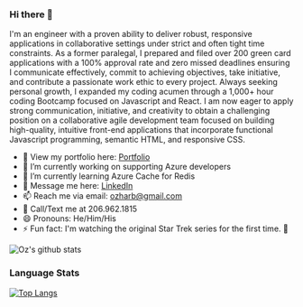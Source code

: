 ### Hi there 👋


I'm an engineer with a proven ability to deliver robust, responsive applications in collaborative settings under strict and often tight time constraints.  As a former paralegal, I prepared and filed over 200 green card applications with a 100% approval rate and zero missed deadlines ensuring I communicate effectively, commit to achieving objectives, take initiative, and contribute a passionate work ethic to every project. Always seeking personal growth, I expanded my coding acumen through a 1,000+ hour coding Bootcamp focused on Javascript and React. I am now eager to apply strong communication, initiative, and creativity to obtain a challenging position on a collaborative agile development team focused on building high-quality, intuitive front-end applications that incorporate functional Javascript programming, semantic HTML, and responsive CSS.

- 👀 View my portfolio here: <a href="https://www.ozharb.dev/" >Portfolio</a>
- 🔭 I’m currently working on supporting Azure developers
- 🌱 I’m currently learning Azure Cache for Redis
- 💬 Message me here: <a href="https://www.linkedin.com/in/osman-harb/" target="_blank">LinkedIn </a>
- 📫 Reach me via email: ozharb@gmail.com  
- 📲 Call/Text me at 206.962.1815
- 😄 Pronouns: He/Him/His
- ⚡ Fun fact: I'm watching the original Star Trek series for the first time. 🖖 

![Oz's github stats](https://github-readme-stats.vercel.app/api?username=ozharb&show_icons=true&theme=dark&custom_title=Oz's%20GitHub%20Stats)

### Language Stats
[![Top Langs](https://github-readme-stats.vercel.app/api/top-langs/?username=ozharb&layout=compact&custom_title=ozharb)](https://github.com/ozharb/github-readme-stats)
<!--
**ozharb/ozharb** is a ✨ _special_ ✨ repository because its `README.md` (this file) appears on your GitHub profile.


--> 
